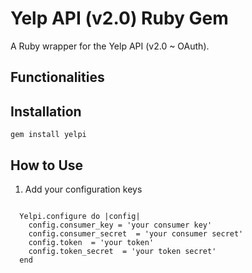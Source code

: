 # Yelp API (v2.0) Ruby Gem
A Ruby wrapper for the Yelp API (v2.0 ~ OAuth). 

## Functionalities


## Installation
    gem install yelpi

## How to Use

  1. Add your configuration keys
  <code>
  Yelpi.configure do |config|
    config.consumer_key = 'your consumer key'
    config.consumer_secret  = 'your consumer secret' 
    config.token  = 'your token' 
    config.token_secret  = 'your token secret' 
  end
  </code>


